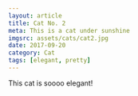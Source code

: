 ```yaml
---
layout: article
title: Cat No. 2
meta: This is a cat under sunshine
imgsrc: assets/cats/cat2.jpg
date: 2017-09-20
category: Cat
tags: [elegant, pretty]
---
```


This cat is soooo elegant!